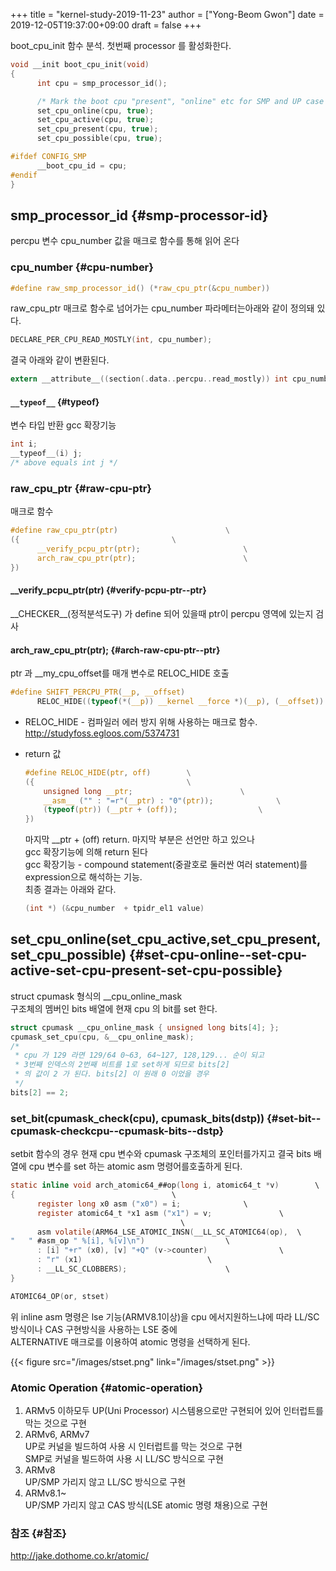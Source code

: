 +++
title = "kernel-study-2019-11-23"
author = ["Yong-Beom Gwon"]
date = 2019-12-05T19:37:00+09:00
draft = false
+++

boot\_cpu\_init 함수 분석. 첫번째 processor 를 활성화한다.  

```c
void __init boot_cpu_init(void)
{
      int cpu = smp_processor_id();

      /* Mark the boot cpu "present", "online" etc for SMP and UP case */
      set_cpu_online(cpu, true);
      set_cpu_active(cpu, true);
      set_cpu_present(cpu, true);
      set_cpu_possible(cpu, true);

#ifdef CONFIG_SMP
      __boot_cpu_id = cpu;
#endif
}
```


## smp\_processor\_id {#smp-processor-id}

percpu 변수 cpu\_number 값을 매크로 함수를 통해 읽어 온다  


### cpu\_number {#cpu-number}

```c
#define raw_smp_processor_id() (*raw_cpu_ptr(&cpu_number))
```

raw\_cpu\_ptr 매크로 함수로 넘어가는 cpu\_number 파라메터는아래와 같이 정의돼 있다.  

```c
DECLARE_PER_CPU_READ_MOSTLY(int, cpu_number);
```

결국 아래와 같이 변환된다.  

```c
extern __attribute__((section(.data..percpu..read_mostly)) int cpu_number
```


#### `__typeof__` {#typeof}

변수 타입 반환 gcc 확장기능  

```c
int i;
__typeof__(i) j;
/* above equals int j */
```


### raw\_cpu\_ptr {#raw-cpu-ptr}

매크로 함수  

```c
#define raw_cpu_ptr(ptr)						\
({									\
      __verify_pcpu_ptr(ptr);						\
      arch_raw_cpu_ptr(ptr);						\
})
```


#### \_\_verify\_pcpu\_ptr(ptr) {#verify-pcpu-ptr--ptr}

\_\_CHECKER\_\_(정적분석도구) 가 define 되어 있을때 ptr이 percpu 영역에 있는지 검사  


#### arch\_raw\_cpu\_ptr(ptr); {#arch-raw-cpu-ptr--ptr}

ptr 과 \_\_my\_cpu\_offset를 매개 변수로 RELOC\_HIDE 호출  

```c
#define SHIFT_PERCPU_PTR(__p, __offset)									\
      RELOC_HIDE((typeof(*(__p)) __kernel __force *)(__p), (__offset))
```

-   RELOC\_HIDE - 컴파일러 에러 방지 위해 사용하는 매크로 함수.  
    <http://studyfoss.egloos.com/5374731>

-   return 값  
    
    ```c
    #define RELOC_HIDE(ptr, off)        \
    ({									\
        unsigned long __ptr;						\
        __asm__ ("" : "=r"(__ptr) : "0"(ptr));				\
        (typeof(ptr)) (__ptr + (off));					\
    })
    ```
    
    마지막 \_\_ptr + (off) return. 마지막 부분은 선언만 하고 있으나  
    gcc 확장기능에 의해 return 된다  
    gcc 확장기능 - compound statement(중괄호로 둘러싼 여러 statement)를  
    expression으로 해석하는 기능.  
    최종 결과는 아래와 같다.  
    
    ```c
    (int *) (&cpu_number  + tpidr_el1 value)       
    ```


## set\_cpu\_online(set\_cpu\_active,set\_cpu\_present,set\_cpu\_possible) {#set-cpu-online--set-cpu-active-set-cpu-present-set-cpu-possible}

struct cpumask 형식의 \_\_cpu\_online\_mask  
구조체의 멤버인 bits 배열에 현재 cpu 의 bit를 set 한다.  

```c
struct cpumask __cpu_online_mask { unsigned long bits[4]; };
cpumask_set_cpu(cpu, &__cpu_online_mask);
/*
 * cpu 가 129 라면 129/64 0~63, 64~127, 128,129... 순이 되고
 * 3번째 인덱스의 2번째 비트를 1로 set하게 되므로 bits[2]
 * 의 값이 2 가 된다. bits[2] 이 원래 0 이었을 경우
 */
bits[2] == 2;
```


### set\_bit(cpumask\_check(cpu), cpumask\_bits(dstp)) {#set-bit--cpumask-checkcpu--cpumask-bits--dstp}

setbit 함수의 경우 현재 cpu 변수와 cpumask 구조체의 포인터를가지고 결국 bits 배열에 cpu 변수를 set 하는 atomic asm 명령어를호출하게 된다.  

```c
static inline void arch_atomic64_##op(long i, atomic64_t *v)		\
{									\
      register long x0 asm ("x0") = i;				\
      register atomic64_t *x1 asm ("x1") = v;				\
								      \
      asm volatile(ARM64_LSE_ATOMIC_INSN(__LL_SC_ATOMIC64(op),	\
"	" #asm_op "	%[i], %[v]\n")					\
      : [i] "+r" (x0), [v] "+Q" (v->counter)				\
      : "r" (x1)							\
      : __LL_SC_CLOBBERS);						\
}

ATOMIC64_OP(or, stset)
```

위 inline asm 명령은 lse 기능(ARMV8.1이상)을 cpu 에서지원하느냐에 따라 LL/SC 방식이나 CAS 구현방식을 사용하는 LSE 중에  
ALTERNATIVE 매크로를 이용하여 atomic 명령을 선택하게 된다.  

{{< figure src="/images/stset.png" link="/images/stset.png" >}}  


### Atomic Operation {#atomic-operation}

1.  ARMv5 이하모두 UP(Uni Processor) 시스템용으로만 구현되어 있어 인터럽트를 막는 것으로 구현
2.  ARMv6, ARMv7  
    UP로 커널을 빌드하여 사용 시 인터럽트를 막는 것으로 구현  
    SMP로 커널을 빌드하여 사용 시 LL/SC 방식으로 구현
3.  ARMv8  
    UP/SMP 가리지 않고 LL/SC 방식으로 구현
4.  ARMv8.1~  
    UP/SMP 가리지 않고 CAS 방식(LSE atomic 명령 채용)으로 구현


### 참조 {#참조}

<http://jake.dothome.co.kr/atomic/>
